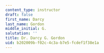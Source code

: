 ```yaml
---
content_type: instructor
draft: false
first_name: Darcy
last_name: Gordon
middle_initial: G.
salutation: ''
title: Dr. Darcy G. Gordon
uid: b202009b-f02c-4c3a-b7e5-fcdef1f38e1a
---
```

